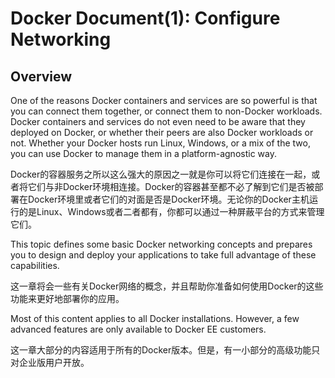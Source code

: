 # Docker Document(1): Configure Networking

## Overview
One of the reasons Docker containers and services are so powerful is that you can connect them together, or connect them to non-Docker workloads. Docker containers and services do not even need to be aware that they deployed on Docker, or whether their peers are also Docker workloads or not. Whether your Docker hosts run Linux, Windows, or a mix of the two, you can use Docker to manage them in a platform-agnostic way.

Docker的容器服务之所以这么强大的原因之一就是你可以将它们连接在一起，或者将它们与非Docker环境相连接。Docker的容器甚至都不必了解到它们是否被部署在Docker环境里或者它们的对面是否是Docker环境。无论你的Docker主机运行的是Linux、Windows或者二者都有，你都可以通过一种屏蔽平台的方式来管理它们。

This topic defines some basic Docker networking concepts and prepares you to design and deploy your applications to take full advantage of these capabilities.

这一章将会一些有关Docker网络的概念，并且帮助你准备如何使用Docker的这些功能来更好地部署你的应用。

Most of this content applies to all Docker installations. However, a few advanced features are only available to Docker EE customers.

这一章大部分的内容适用于所有的Docker版本。但是，有一小部分的高级功能只对企业版用户开放。
